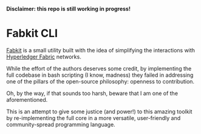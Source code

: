 **Disclaimer: this repo is still working in progress!**

# Fabkit CLI

[Fabkit](https://github.com/everledger/fabkit) is a small utility built with the idea of simplifying the interactions with [Hyperledger Fabric](https://hyperledger-fabric.readthedocs.io/) networks.

While the effort of the authors deserves some credit, by implementing the full codebase in bash scripting (I know, madness) they failed in addressing one of the pillars of the open-source philosophy: openness to contribution.

Oh, by the way, if that sounds too harsh, beware that I am one of the aforementioned.

This is an attempt to give some justice (and power!) to this amazing toolkit by re-implementing the full core in a more versatile, user-friendly and community-spread programming language.
